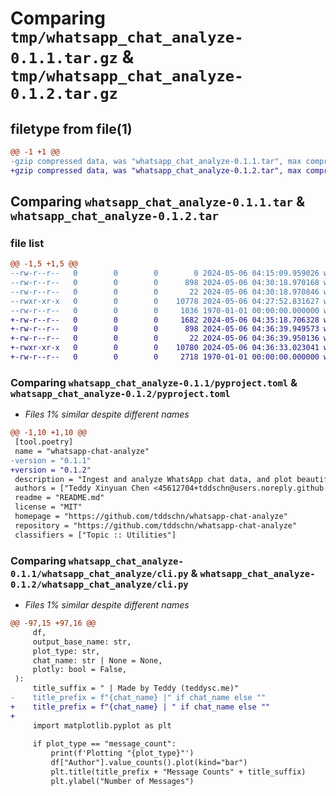 # Comparing `tmp/whatsapp_chat_analyze-0.1.1.tar.gz` & `tmp/whatsapp_chat_analyze-0.1.2.tar.gz`

## filetype from file(1)

```diff
@@ -1 +1 @@
-gzip compressed data, was "whatsapp_chat_analyze-0.1.1.tar", max compression
+gzip compressed data, was "whatsapp_chat_analyze-0.1.2.tar", max compression
```

## Comparing `whatsapp_chat_analyze-0.1.1.tar` & `whatsapp_chat_analyze-0.1.2.tar`

### file list

```diff
@@ -1,5 +1,5 @@
--rw-r--r--   0        0        0        0 2024-05-06 04:15:09.959026 whatsapp_chat_analyze-0.1.1/README.md
--rw-r--r--   0        0        0      898 2024-05-06 04:30:18.970168 whatsapp_chat_analyze-0.1.1/pyproject.toml
--rw-r--r--   0        0        0       22 2024-05-06 04:30:18.970846 whatsapp_chat_analyze-0.1.1/whatsapp_chat_analyze/__init__.py
--rwxr-xr-x   0        0        0    10778 2024-05-06 04:27:52.831627 whatsapp_chat_analyze-0.1.1/whatsapp_chat_analyze/cli.py
--rw-r--r--   0        0        0     1036 1970-01-01 00:00:00.000000 whatsapp_chat_analyze-0.1.1/PKG-INFO
+-rw-r--r--   0        0        0     1682 2024-05-06 04:35:18.706328 whatsapp_chat_analyze-0.1.2/README.md
+-rw-r--r--   0        0        0      898 2024-05-06 04:36:39.949573 whatsapp_chat_analyze-0.1.2/pyproject.toml
+-rw-r--r--   0        0        0       22 2024-05-06 04:36:39.950136 whatsapp_chat_analyze-0.1.2/whatsapp_chat_analyze/__init__.py
+-rwxr-xr-x   0        0        0    10780 2024-05-06 04:36:33.023041 whatsapp_chat_analyze-0.1.2/whatsapp_chat_analyze/cli.py
+-rw-r--r--   0        0        0     2718 1970-01-01 00:00:00.000000 whatsapp_chat_analyze-0.1.2/PKG-INFO
```

### Comparing `whatsapp_chat_analyze-0.1.1/pyproject.toml` & `whatsapp_chat_analyze-0.1.2/pyproject.toml`

 * *Files 1% similar despite different names*

```diff
@@ -1,10 +1,10 @@
 [tool.poetry]
 name = "whatsapp-chat-analyze"
-version = "0.1.1"
+version = "0.1.2"
 description = "Ingest and analyze WhatsApp chat data, and plot beautiful visualizations."
 authors = ["Teddy Xinyuan Chen <45612704+tddschn@users.noreply.github.com>"]
 readme = "README.md"
 license = "MIT"
 homepage = "https://github.com/tddschn/whatsapp-chat-analyze"
 repository = "https://github.com/tddschn/whatsapp-chat-analyze"
 classifiers = ["Topic :: Utilities"]
```

### Comparing `whatsapp_chat_analyze-0.1.1/whatsapp_chat_analyze/cli.py` & `whatsapp_chat_analyze-0.1.2/whatsapp_chat_analyze/cli.py`

 * *Files 1% similar despite different names*

```diff
@@ -97,15 +97,16 @@
     df,
     output_base_name: str,
     plot_type: str,
     chat_name: str | None = None,
     plotly: bool = False,
 ):
     title_suffix = " | Made by Teddy (teddysc.me)"
-    title_prefix = f"{chat_name} |" if chat_name else ""
+    title_prefix = f"{chat_name} | " if chat_name else ""
+
     import matplotlib.pyplot as plt
 
     if plot_type == "message_count":
         print(f'Plotting "{plot_type}"')
         df["Author"].value_counts().plot(kind="bar")
         plt.title(title_prefix + "Message Counts" + title_suffix)
         plt.ylabel("Number of Messages")
```

